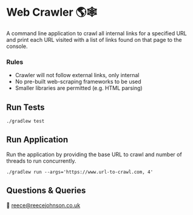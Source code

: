 # Web Crawler 🌎🕸
A command line application to crawl all internal links for a specified URL and print each URL visited with a list of links found on that page to the console. 

### Rules
- Crawler will not follow external links, only internal
- No pre-built web-scraping frameworks to be used
- Smaller libraries are permitted (e.g. HTML parsing)

## Run Tests

`./gradlew test`

## Run Application
Run the application by providing the base URL to crawl and number of threads to run concurrently.

`./gradlew run --args='https://www.url-to-crawl.com, 4'`   

## Questions & Queries
📩 [reece@reecejohnson.co.uk](mailto:reece@reecejohnson.co.uk?subject=Web%20Crawler)

